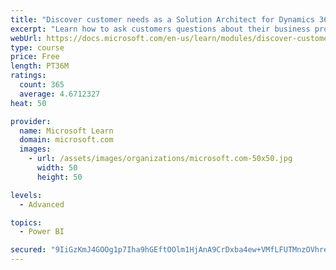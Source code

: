 ```yaml
---
title: "Discover customer needs as a Solution Architect for Dynamics 365 and Power Platform"
excerpt: "Learn how to ask customers questions about their business processes and feature requirements to create a viable solution."
webUrl: https://docs.microsoft.com/en-us/learn/modules/discover-customer-needs/
type: course
price: Free
length: PT36M
ratings:
  count: 365
  average: 4.6712327
heat: 50

provider:
  name: Microsoft Learn
  domain: microsoft.com
  images:
    - url: /assets/images/organizations/microsoft.com-50x50.jpg
      width: 50
      height: 50

levels:
  - Advanced

topics:
  - Power BI

secured: "9IiGzKmJ4GOOg1p7Iha9hGEftOOlm1HjAnA9CrDxba4ew+VMfLFUTMnzOVhre83rurXSa1XDAmFpw11vUcPb4rK4J9Ck+dQ7yB6H5NXDP08wwXG6nA4PwlmBQNligccv+RFlt+zMswKdDdNV06clf0BKeJHHFUrpSKtcew+kBhLr4u+ElFEQUa4k8njgSBEEz+AlsKHD41L9zC0p9ryB3YBHfFX1K2SNAX67doHyQrEJ7Y8hh31zLE5bADVQ0YAnDCX6NweXyo1ujLaR8MHRH6Fz0xwEVzGc/7+UvJ+/5Vl5IrBygu67lXgZeTJB4dNFdYoAybnDroVeipRCR402a8UkRjtXCT1PnpSz6QKs4EZwrktxZ1Fg11z8WtuwOMloNIh2E7UEoaRU9mbcthRdFg==;p5Bft2GuuncsPZAF4A1aKA=="
---
```


